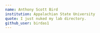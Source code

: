 ```yaml
---
name: Anthony Scott Bird
institution: Appalachian State University
quote: I just nuked my lab directory.
github_user: birdas1
---
```


